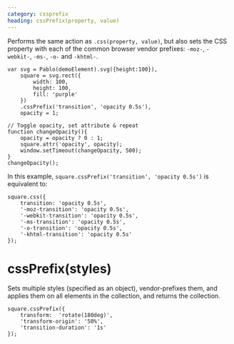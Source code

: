 ```yaml
---
category: cssprefix
heading: cssPrefix(property, value)
---
```


Performs the same action as `.css(property, value)`, but also sets the CSS property with each of the common browser vendor prefixes: `-moz-`, `-webkit-`, `-ms-`, `-o-` and `-khtml-`.

    var svg = Pablo(demoElement).svg({height:100}),
        square = svg.rect({
            width: 100,
            height: 100,
            fill: 'purple'
        })
        .cssPrefix('transition', 'opacity 0.5s'),
        opacity = 1;

    // Toggle opacity, set attribute & repeat
    function changeOpacity(){
        opacity = opacity ? 0 : 1;
        square.attr('opacity', opacity);
        window.setTimeout(changeOpacity, 500);
    }
    changeOpacity();

In this example, `square.cssPrefix('transition', 'opacity 0.5s')` is equivalent to:

    square.css({
        transition: 'opacity 0.5s',
        '-moz-transition': 'opacity 0.5s',
        '-webkit-transition': 'opacity 0.5s',
        '-ms-transition': 'opacity 0.5s',
        '-o-transition': 'opacity 0.5s',
        '-khtml-transition': 'opacity 0.5s'
    });


# cssPrefix(styles)

Sets multiple styles (specified as an object), vendor-prefixes them, and applies them on all elements in the collection, and returns the collection.

    square.cssPrefix({
        transform:  'rotate(180deg)',
        'transform-origin': '50%',
        'transition-duration': '1s'
    });

